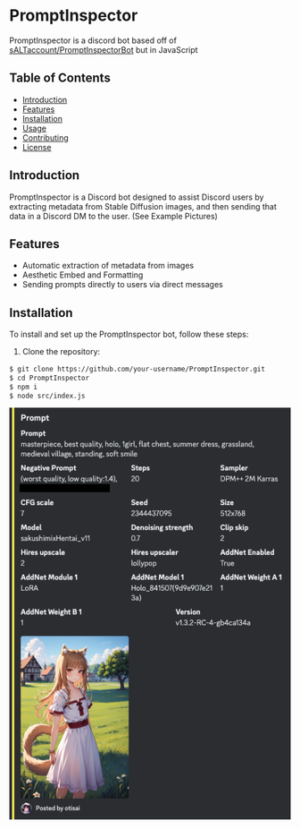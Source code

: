 # PromptInspector

PromptInspector is a discord bot based off of [sALTaccount/PromptInspectorBot](https://github.com/sALTaccount/PromptInspectorBot) but in JavaScript

## Table of Contents

- [Introduction](#introduction)
- [Features](#features)
- [Installation](#installation)
- [Usage](#usage)
- [Contributing](#contributing)
- [License](#license)

## Introduction

PromptInspector is a Discord bot designed to assist Discord users by extracting metadata from Stable Diffusion images, and then sending that data in a Discord DM to the user. (See Example Pictures)

## Features

- Automatic extraction of metadata from images
- Aesthetic Embed and Formatting
- Sending prompts directly to users via direct messages

## Installation

To install and set up the PromptInspector bot, follow these steps:

1. Clone the repository:

```shell
$ git clone https://github.com/your-username/PromptInspector.git
$ cd PromptInspector
$ npm i
$ node src/index.js
```

![Example](/src/images/embed.png)
